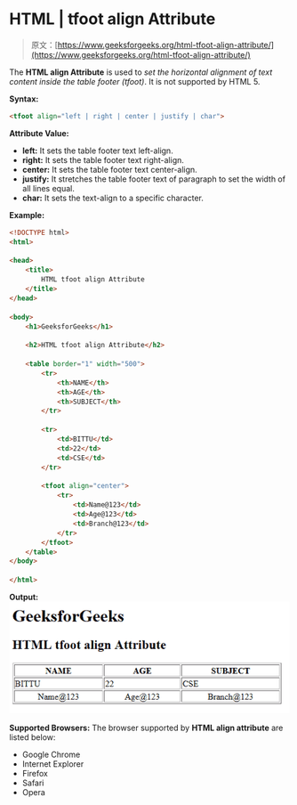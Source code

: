 # HTML | tfoot align Attribute

> 原文：[https://www.geeksforgeeks.org/html-tfoot-align-attribute/](https://www.geeksforgeeks.org/html-tfoot-align-attribute/)

The **HTML <tfoot> align Attribute** is used to *set the horizontal alignment of text content inside the table footer (tfoot)*. It is not supported by HTML 5.

**Syntax:**

```html
<tfoot align="left | right | center | justify | char">
```

**Attribute Value:**

*   **left:** It sets the table footer text left-align.
*   **right:** It sets the table footer text right-align.
*   **center:** It sets the table footer text center-align.
*   **justify:** It stretches the table footer text of paragraph to set the width of all lines equal.
*   **char:** It sets the text-align to a specific character.

**Example:**

```html
<!DOCTYPE html>
<html>

<head>
    <title>
        HTML tfoot align Attribute
    </title>
</head>

<body>
    <h1>GeeksforGeeks</h1>

    <h2>HTML tfoot align Attribute</h2>

    <table border="1" width="500">
        <tr>
            <th>NAME</th>
            <th>AGE</th>
            <th>SUBJECT</th>
        </tr>

        <tr>
            <td>BITTU</td>
            <td>22</td>
            <td>CSE</td>
        </tr>

        <tfoot align="center">
            <tr>
                <td>Name@123</td>
                <td>Age@123</td>
                <td>Branch@123</td>
            </tr>
        </tfoot>
    </table>
</body>

</html>
```

**Output:**
![](img/8317d92a678bf57e4a45a9ab8becaacd.png)

**Supported Browsers:** The browser supported by **HTML <tfoot> align attribute** are listed below:

*   Google Chrome
*   Internet Explorer
*   Firefox
*   Safari
*   Opera